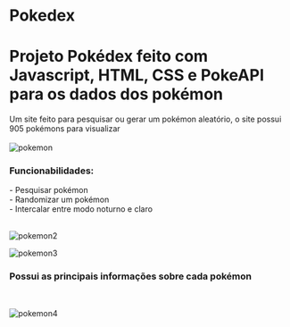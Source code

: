 # Pokedex
<h1>Projeto Pokédex feito com Javascript, HTML, CSS e PokeAPI para os dados dos pokémon</h1>

Um site feito para pesquisar ou gerar um pokémon aleatório, o site possui 905 pokémons para visualizar <br><br>
![pokemon](https://user-images.githubusercontent.com/87036259/215101883-88e6ef0a-9b81-49f5-aa74-131a12fbdb3e.PNG)

<h3>Funcionabilidades:</h3>
- Pesquisar pokémon <br>
- Randomizar um pokémon <br>
- Intercalar entre modo noturno e claro <br><br>

![pokemon2](https://user-images.githubusercontent.com/87036259/215102024-d18da4a1-9e12-4624-af4b-9aeb56c708f7.PNG)

![pokemon3](https://user-images.githubusercontent.com/87036259/215102056-43d6472e-eaec-47f9-aa21-aff8e48794f1.PNG) <br>

<h3>Possui as principais informações sobre cada pokémon</h3> <br>

![pokemon4](https://user-images.githubusercontent.com/87036259/215102288-a97195e6-4fba-4e1f-a1c0-74928d10705c.PNG)
